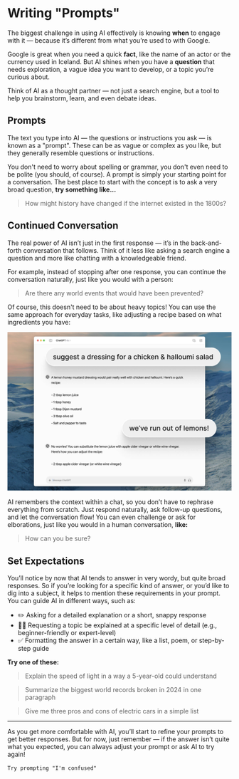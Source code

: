# Writing "Prompts"
The biggest challenge in using AI effectively is knowing **when** to engage with it — because it’s different from what you’re used to with Google.

Google is great when you need a quick **fact**, like the name of an actor or the currency used in Iceland. But AI shines when you have a **question** that needs exploration, a vague idea you want to develop, or a topic you’re curious about.

Think of AI as a thought partner — not just a search engine, but a tool to help you brainstorm, learn, and even debate ideas.

## Prompts
The text you type into AI — the questions or instructions you ask — is known as a "prompt". These can be as vague or complex as you like, but they generally resemble questions or instructions.

You don't need to worry about spelling or grammar, you don't even need to be polite (you should, of course). A prompt is simply your starting point for a conversation. The best place to start with the concept is to ask a very broad question, **try something like...**

> How might history have changed if the internet existed in the 1800s?

## Continued Conversation
The real power of AI isn’t just in the first response — it’s in the back-and-forth conversation that follows. Think of it less like asking a search engine a question and more like chatting with a knowledgeable friend.

For example, instead of stopping after one response, you can continue the conversation naturally, just like you would with a person:

> Are there any world events that would have been prevented?

Of course, this doesn't need to be about heavy topics! You can use the same approach for everyday tasks, like adjusting a recipe based on what ingredients you have:

![Follow on conversations](./assets/images/prompting.jpg)

AI remembers the context within a chat, so you don’t have to rephrase everything from scratch. Just respond naturally, ask follow-up questions, and let the conversation flow! You can even challenge or ask for elborations, just like you would in a human conversation, **like:**

> How can you be sure?

## Set Expectations
You’ll notice by now that AI tends to answer in very wordy, but quite broad responses. So if you’re looking for a specific kind of answer, or you’d like to dig into a subject, it helps to mention these requirements in your prompt. You can guide AI in different ways, such as:

- ✏️ Asking for a detailed explanation or a short, snappy response
- 👶🏼 Requesting a topic be explained at a specific level of detail (e.g., beginner-friendly or expert-level)
- ✅ Formatting the answer in a certain way, like a list, poem, or step-by-step guide

**Try one of these:**

> Explain the speed of light in a way a 5-year-old could understand

> Summarize the biggest world records broken in 2024 in one paragraph

> Give me three pros and cons of electric cars in a simple list

***

As you get more comfortable with AI, you’ll start to refine your prompts to get better responses. But for now, just remember — if the answer isn’t quite what you expected, you can always adjust your prompt or ask AI to try again!

```
Try prompting "I'm confused"
```